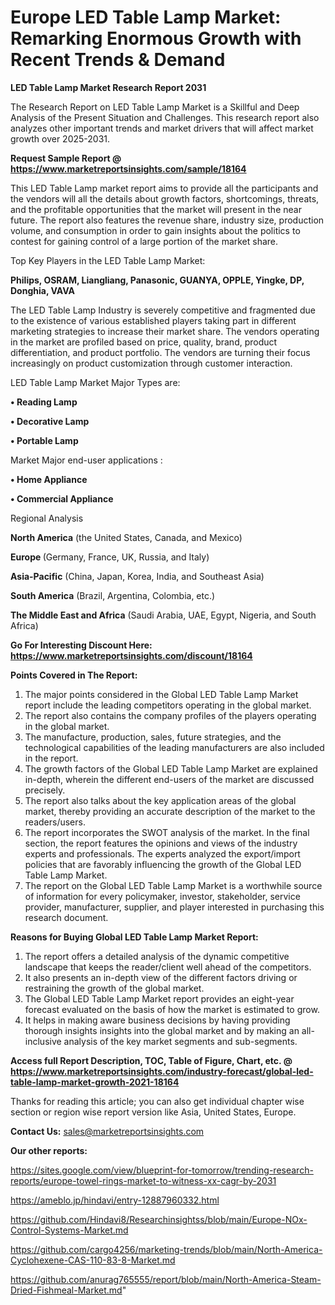  # Europe LED Table Lamp Market: Remarking Enormous Growth with Recent Trends & Demand

<strong>LED Table Lamp Market Research Report 2031</strong>

The Research Report on LED Table Lamp Market is a Skillful and Deep Analysis of the Present Situation and Challenges. This research report also analyzes other important trends and market drivers that will affect market growth over 2025-2031.

<strong>Request Sample Report @ <a href=https://www.marketreportsinsights.com/sample/18164>https://www.marketreportsinsights.com/sample/18164</a></strong>

This LED Table Lamp market report aims to provide all the participants and the vendors will all the details about growth factors, shortcomings, threats, and the profitable opportunities that the market will present in the near future. The report also features the revenue share, industry size, production volume, and consumption in order to gain insights about the politics to contest for gaining control of a large portion of the market share.

Top Key Players in the LED Table Lamp Market:

<strong>Philips, OSRAM, Liangliang, Panasonic, GUANYA, OPPLE, Yingke, DP, Donghia, VAVA</strong>

The LED Table Lamp Industry is severely competitive and fragmented due to the existence of various established players taking part in different marketing strategies to increase their market share. The vendors operating in the market are profiled based on price, quality, brand, product differentiation, and product portfolio. The vendors are turning their focus increasingly on product customization through customer interaction.

LED Table Lamp Market Major Types are:

<strong>• Reading Lamp

• Decorative Lamp

• Portable Lamp</strong>

Market Major end-user applications :

<strong>• Home Appliance

• Commercial Appliance</strong>

Regional Analysis

</u><strong><b>North America</b></strong> (the United States, Canada, and Mexico)

<strong><b>Europe </b></strong>(Germany, France, UK, Russia, and Italy)

<strong><b>Asia-Pacific</b></strong> (China, Japan, Korea, India, and Southeast Asia)

<strong><b>South America</b></strong> (Brazil, Argentina, Colombia, etc.)

<strong><b>The Middle East and Africa</b></strong> (Saudi Arabia, UAE, Egypt, Nigeria, and South Africa)

<strong>Go For Interesting Discount Here: <a href=https://www.marketreportsinsights.com/discount/18164>https://www.marketreportsinsights.com/discount/18164</a></strong>

<strong>Points Covered in The Report:</strong>
<ol>
  <li>The major points considered in the Global LED Table Lamp Market report include the leading competitors operating in the global market.</li>
  <li>The report also contains the company profiles of the players operating in the global market.</li>
  <li>The manufacture, production, sales, future strategies, and the technological capabilities of the leading manufacturers are also included in the report.</li>
  <li>The growth factors of the Global LED Table Lamp Market are explained in-depth, wherein the different end-users of the market are discussed precisely.</li>
  <li>The report also talks about the key application areas of the global market, thereby providing an accurate description of the market to the readers/users.</li>
  <li>The report incorporates the SWOT analysis of the market. In the final section, the report features the opinions and views of the industry experts and professionals. The experts analyzed the export/import policies that are favorably influencing the growth of the Global LED Table Lamp Market.</li>
  <li>The report on the Global LED Table Lamp Market is a worthwhile source of information for every policymaker, investor, stakeholder, service provider, manufacturer, supplier, and player interested in purchasing this research document.</li>
</ol>
<strong>Reasons for Buying Global LED Table Lamp Market Report:</strong>

<ol>
  <li>The report offers a detailed analysis of the dynamic competitive landscape that keeps the reader/client well ahead of the competitors.</li>
  <li>It also presents an in-depth view of the different factors driving or restraining the growth of the global market.</li>
  <li>The Global LED Table Lamp Market report provides an eight-year forecast evaluated on the basis of how the market is estimated to grow.</li>
  <li>It helps in making aware business decisions by having providing thorough insights insights into the global market and by making an all-inclusive analysis of the key market segments and sub-segments.</li>
</ol>
<strong>Access full Report Description, TOC, Table of Figure, Chart, etc. @ <a href=https://www.marketreportsinsights.com/industry-forecast/global-led-table-lamp-market-growth-2021-18164>https://www.marketreportsinsights.com/industry-forecast/global-led-table-lamp-market-growth-2021-18164</a></strong>


Thanks for reading this article; you can also get individual chapter wise section or region wise report version like Asia, United States, Europe.

<strong>Contact Us:</strong>
sales@marketreportsinsights.com

<strong>Our other reports:</strong>

<a href=https://sites.google.com/view/blueprint-for-tomorrow/trending-research-reports/europe-towel-rings-market-to-witness-xx-cagr-by-2031>https://sites.google.com/view/blueprint-for-tomorrow/trending-research-reports/europe-towel-rings-market-to-witness-xx-cagr-by-2031</a>

<a href=https://ameblo.jp/hindavi/entry-12887960332.html>https://ameblo.jp/hindavi/entry-12887960332.html</a>

<a href=https://github.com/Hindavi8/Researchinsightss/blob/main/Europe-NOx-Control-Systems-Market.md>https://github.com/Hindavi8/Researchinsightss/blob/main/Europe-NOx-Control-Systems-Market.md</a>

<a href=https://github.com/cargo4256/marketing-trends/blob/main/North-America-Cyclohexene-CAS-110-83-8-Market.md>https://github.com/cargo4256/marketing-trends/blob/main/North-America-Cyclohexene-CAS-110-83-8-Market.md</a>

<a href=https://github.com/anurag765555/report/blob/main/North-America-Steam-Dried-Fishmeal-Market.md>https://github.com/anurag765555/report/blob/main/North-America-Steam-Dried-Fishmeal-Market.md</a>"
